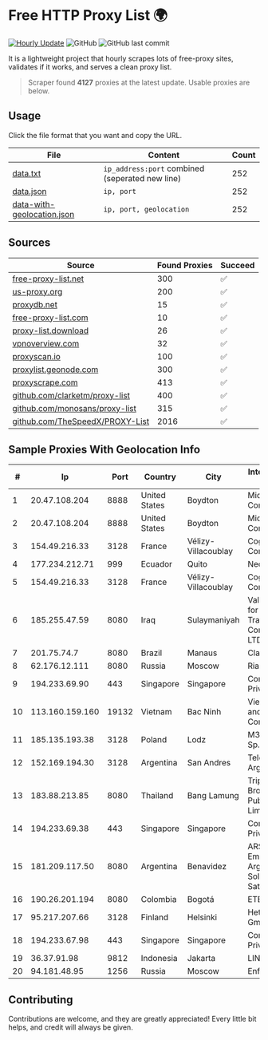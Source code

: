 
# Free HTTP Proxy List 🌍

[![Hourly Update](https://github.com/mertguvencli/http-proxy-list/actions/workflows/main.yml/badge.svg?branch=main)](https://github.com/mertguvencli/http-proxy-list/actions/workflows/main.yml)
![GitHub](https://img.shields.io/github/license/mertguvencli/http-proxy-list)
![GitHub last commit](https://img.shields.io/github/last-commit/mertguvencli/http-proxy-list)

It is a lightweight project that hourly scrapes lots of free-proxy sites, validates if it works, and serves a clean proxy list.


> Scraper found **4127** proxies at the latest update. Usable proxies are below.

## Usage

Click the file format that you want and copy the URL.


|File|Content|Count|
|----|-------|-----|
|[data.txt](https://raw.githubusercontent.com/mertguvencli/http-proxy-list/main/proxy-list/data.txt)|`ip_address:port` combined (seperated new line)|252|
|[data.json](https://raw.githubusercontent.com/mertguvencli/http-proxy-list/main/proxy-list/data.json)|`ip, port`|252|
|[data-with-geolocation.json](https://raw.githubusercontent.com/mertguvencli/http-proxy-list/main/proxy-list/data-with-geolocation.json)|`ip, port, geolocation`|252|

## Sources

|Source|Found Proxies|Succeed|
|------|-------------|-------|
|[free-proxy-list.net](https://free-proxy-list.net)|300|✅|
|[us-proxy.org](https://www.us-proxy.org)|200|✅|
|[proxydb.net](http://proxydb.net)|15|✅|
|[free-proxy-list.com](https://free-proxy-list.com/?page=&port=&type%5B%5D=http&type%5B%5D=https&up_time=0&search=Search)|10|✅|
|[proxy-list.download](https://www.proxy-list.download/HTTP)|26|✅|
|[vpnoverview.com](https://vpnoverview.com/privacy/anonymous-browsing/free-proxy-servers)|32|✅|
|[proxyscan.io](https://www.proxyscan.io)|100|✅|
|[proxylist.geonode.com](https://proxylist.geonode.com/api/proxy-list?limit=300&page=1&sort_by=lastChecked&sort_type=desc&protocols=http,https)|300|✅|
|[proxyscrape.com](https://api.proxyscrape.com/v2/?request=displayproxies&protocol=http&timeout=10000&country=all&ssl=all&anonymity=all)|413|✅|
|[github.com/clarketm/proxy-list](https://raw.githubusercontent.com/clarketm/proxy-list/master/proxy-list-raw.txt)|400|✅|
|[github.com/monosans/proxy-list](https://raw.githubusercontent.com/monosans/proxy-list/main/proxies/http.txt)|315|✅|
|[github.com/TheSpeedX/PROXY-List](https://raw.githubusercontent.com/TheSpeedX/PROXY-List/master/http.txt)|2016|✅|


## Sample Proxies With Geolocation Info

|#|Ip|Port|Country|City|Internet Service Provider|
|-|--|----|-------|----|-------------------------|
|1|20.47.108.204|8888|United States|Boydton|Microsoft Corporation|
|2|20.47.108.204|8888|United States|Boydton|Microsoft Corporation|
|3|154.49.216.33|3128|France|Vélizy-Villacoublay|Cogent Communications|
|4|177.234.212.71|999|Ecuador|Quito|Nedetel S.A.|
|5|154.49.216.33|3128|France|Vélizy-Villacoublay|Cogent Communications|
|6|185.255.47.59|8080|Iraq|Sulaymaniyah|Valin Company for General Trading and Communication LTD|
|7|201.75.74.7|8080|Brazil|Manaus|Claro S.A.|
|8|62.176.12.111|8080|Russia|Moscow|Rial Com JSC|
|9|194.233.69.90|443|Singapore|Singapore|Contabo Asia Private Limited|
|10|113.160.159.160|19132|Vietnam|Bac Ninh|VietNam Post and Telecom Corporation|
|11|185.135.193.38|3128|Poland|Lodz|M3.NET Sp. zoo Sp. K.|
|12|152.169.194.30|3128|Argentina|San Andres|Telecom Argentina S.A|
|13|183.88.213.85|8080|Thailand|Bang Lamung|Triple T Broadband Public Company Limited|
|14|194.233.69.38|443|Singapore|Singapore|Contabo Asia Private Limited|
|15|181.209.117.50|8080|Argentina|Benavidez|ARSAT - Empresa Argentina de Soluciones Satelitales S.A|
|16|190.26.201.194|8080|Colombia|Bogotá|ETB - Colombia|
|17|95.217.207.66|3128|Finland|Helsinki|Hetzner Online GmbH|
|18|194.233.67.98|443|Singapore|Singapore|Contabo Asia Private Limited|
|19|36.37.91.98|9812|Indonesia|Jakarta|LINTASARTA|
|20|94.181.48.95|1256|Russia|Moscow|Enforta-MSK|



## Contributing

Contributions are welcome, and they are greatly appreciated! Every
little bit helps, and credit will always be given.

